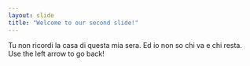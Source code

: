 ```yaml
---
layout: slide
title: "Welcome to our second slide!"
---
```

Tu non ricordi la casa di questa
mia sera. Ed io non so chi va e chi resta.
Use the left arrow to go back!
